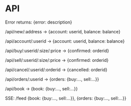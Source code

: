 API
===

Error returns:  {error: description}

/api/new/:address
 -> {account: userid, balance: balance}

/api/account/:userid
 -> {account: userid, balance: balance}

/api/buy/:userid/:size/:price
 -> {confirmed: orderid}

/api/sell/:userid/:size/:price
 -> {confirmed: orderid}

/api/cancel/:userid/:orderid
 -> {cancelled: orderid}

/api/orders/:userid
 -> {orders: {buy:..., sell:...}}

/api/book
 -> {book: {buy:..., sell:...}}

SSE: /feed
{book: {buy:..., sell:...}}, {orders: {buy:..., sell:...}}